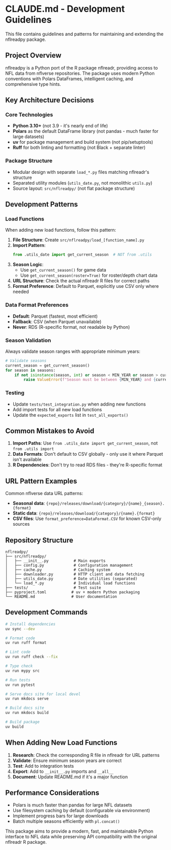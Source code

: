 # CLAUDE.md - Development Guidelines

This file contains guidelines and patterns for maintaining and extending the nflreadpy package.

## Project Overview

nflreadpy is a Python port of the R package nflreadr, providing access to NFL data from nflverse repositories. The package uses modern Python conventions with Polars DataFrames, intelligent caching, and comprehensive type hints.

## Key Architecture Decisions

### Core Technologies
- **Python 3.10+** (not 3.9 - it's nearly end of life)
- **Polars** as the default DataFrame library (not pandas - much faster for large datasets)
- **uv** for package management and build system (not pip/setuptools)
- **Ruff** for both linting and formatting (not Black + separate linter)

### Package Structure
- Modular design with separate `load_*.py` files matching nflreadr's structure
- Separated utility modules (`utils_date.py`, not monolithic `utils.py`)
- Source layout: `src/nflreadpy/` (not flat package structure)

## Development Patterns

### Load Functions
When adding new load functions, follow this pattern:

1. **File Structure**: Create `src/nflreadpy/load_[function_name].py`
2. **Import Pattern**:
   ```python
   from .utils_date import get_current_season  # NOT from .utils
   ```
3. **Season Logic**:
   - Use `get_current_season()` for game data
   - Use `get_current_season(roster=True)` for roster/depth chart data
4. **URL Structure**: Check the actual nflreadr R files for correct paths
5. **Format Preference**: Default to Parquet, explicitly use CSV only where needed

### Data Format Preferences
- **Default**: Parquet (fastest, most efficient)
- **Fallback**: CSV (when Parquet unavailable)
- **Never**: RDS (R-specific format, not readable by Python)

### Season Validation
Always validate season ranges with appropriate minimum years:
```python
# Validate seasons
current_season = get_current_season()
for season in seasons:
    if not isinstance(season, int) or season < MIN_YEAR or season > current_season:
        raise ValueError(f"Season must be between {MIN_YEAR} and {current_season}")
```

### Testing
- Update `tests/test_integration.py` when adding new functions
- Add import tests for all new load functions
- Update the `expected_exports` list in `test_all_exports()`

## Common Mistakes to Avoid

1. **Import Paths**: Use `from .utils_date import get_current_season`, not `from .utils import`
2. **Data Formats**: Don't default to CSV globally - only use it where Parquet isn't available
3. **R Dependencies**: Don't try to read RDS files - they're R-specific format

## URL Pattern Examples

Common nflverse data URL patterns:
- **Seasonal data**: `{repo}/releases/download/{category}/{name}_{season}.{format}`
- **Static data**: `{repo}/releases/download/{category}/{name}.{format}`
- **CSV files**: Use `format_preference=DataFormat.CSV` for known CSV-only sources

## Repository Structure

```
nflreadpy/
├── src/nflreadpy/
│   ├── __init__.py           # Main exports
│   ├── config.py             # Configuration management
│   ├── cache.py              # Caching system
│   ├── downloader.py         # HTTP client and data fetching
│   ├── utils_date.py         # Date utilities (separated)
│   └── load_*.py             # Individual load functions
├── tests/                    # Test suite
├── pyproject.toml           # uv + modern Python packaging
└── README.md                # User documentation
```

## Development Commands

```bash
# Install dependencies
uv sync --dev

# Format code
uv run ruff format

# Lint code
uv run ruff check --fix

# Type check
uv run mypy src

# Run tests
uv run pytest

# Serve docs site for local devel
uv run mkdocs serve

# Build docs site
uv run mkdocs build

# Build package
uv build
```

## When Adding New Load Functions

1. **Research**: Check the corresponding R file in nflreadr for URL patterns
2. **Validate**: Ensure minimum season years are correct
3. **Test**: Add to integration tests
4. **Export**: Add to `__init__.py` imports and `__all__`
5. **Document**: Update README.md if it's a major function

## Performance Considerations

- Polars is much faster than pandas for large NFL datasets
- Use filesystem caching by default (configurable via environment)
- Implement progress bars for large downloads
- Batch multiple seasons efficiently with `pl.concat()`

This package aims to provide a modern, fast, and maintainable Python interface to NFL data while preserving API compatibility with the original nflreadr R package.
